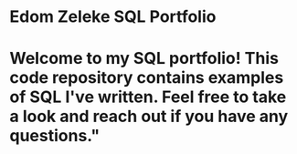 # Edom Zeleke SQL Portfolio
# Welcome to my SQL portfolio! This code repository contains examples of SQL I've written. Feel free to take a look and reach out if you have any questions."
